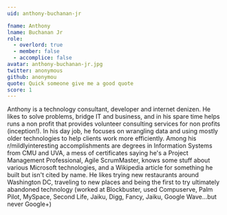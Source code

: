 ```yaml
---
uid: anthony-buchanan-jr

fname: Anthony
lname: Buchanan Jr
role:
  - overlord: true
  - member: false
  - accomplice: false
avatar: anthony-buchanan-jr.jpg
twitter: anonymous
github: anonymou
quote: Quick someone give me a good quote
score: 1
---
```


Anthony is a technology consultant, developer and internet denizen. He
likes to solve problems, bridge IT and business, and in his spare time
helps runs a non profit that provides volunteer consulting services for
non profits (inception!). In his day job, he focuses on wrangling data
and using mostly older technologies to help clients work more
efficiently. Among his r/mildlyinteresting accomplishments are degrees
in Information Systems from CMU and UVA, a mess of certificates saying
he's a Project Management Professional, Agile ScrumMaster, knows some
stuff about various Microsoft technologies, and a Wikipedia article for
something he built but isn't cited by name. He likes trying new
restaurants around Washington DC, traveling to new places and being the
first to try ultimately abandoned technology (worked at Blockbuster,
used Compuserve, Palm Pilot, MySpace, Second Life, Jaiku, Digg, Fancy,
Jaiku, Google Wave...but never Google+)
